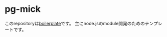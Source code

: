# pg-mick

このrepositoryは[boilerplate](https://www.wikiwand.com/ja/%E3%83%9C%E3%82%A4%E3%83%A9%E3%83%BC%E3%83%97%E3%83%AC%E3%83%BC%E3%83%88)です。
主にnode.jsのmodule開発のためのテンプレートです。
